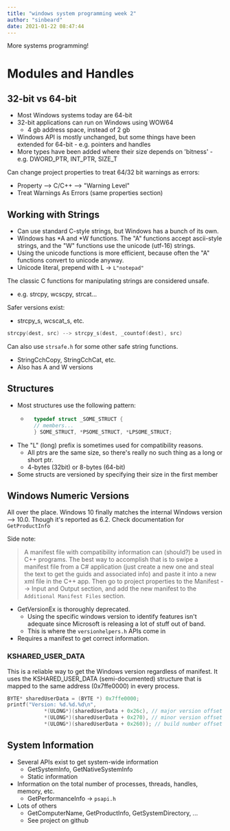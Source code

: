 ```yaml
---
title: "windows system programming week 2"
author: "sinbeard"
date: 2021-01-22 08:47:44
---
```


More systems programming! 

# Modules and Handles

## 32-bit vs 64-bit

* Most Windows systems today are 64-bit
* 32-bit applications can run on Windows using WOW64
    * 4 gb address space, instead of 2 gb
* Windows API is mostly unchanged, but some things have been extended for 64-bit - e.g. pointers and handles
* More types have been added where their size depends on 'bitness' - e.g. DWORD_PTR, INT_PTR, SIZE_T

Can change project properties to treat 64/32 bit warnings as errors: 
* Property --> C/C++ --> "Warning Level"
* Treat Warnings As Errors (same properties section)

## Working with Strings

* Can use standard C-style strings, but Windows has a bunch of its own.
* Windows has *A and *W functions. The "A" functions accept ascii-style strings, and the "W" functions use the unicode (utf-16) strings.
* Using the unicode functions is more efficient, because often the "A" functions convert to unicode anyway.
* Unicode literal, prepend with L -> `L"notepad"`

The classic C functions for manipulating strings are considered unsafe.
* e.g. strcpy, wcscpy, strcat...

Safer versions exist:
* strcpy_s, wcscat_s, etc.

```c 
strcpy(dest, src) --> strcpy_s(dest, _countof(dest), src)
```

Can also use `strsafe.h` for some other safe string functions. 
* StringCchCopy, StringCchCat, etc.
* Also has A and W versions

## Structures

* Most structures use the following pattern:
    * ```c
        typedef struct _SOME_STRUCT {
        // members...
        } SOME_STRUCT, *PSOME_STRUCT, *LPSOME_STRUCT;
        ```
* The "L" (long) prefix is sometimes used for compatibility reasons.
    *   All ptrs are the same size, so there's really no such thing as a long or short ptr.
    *   4-bytes (32bit) or 8-bytes (64-bit)
* Some structs are versioned by specifying their size in the first member

## Windows Numeric Versions

All over the place. Windows 10 finally matches the internal Windows version --> 10.0. Though it's reported as 6.2. Check documentation for `GetProductInfo`

Side note: 

> A manifest file with compatibility information can (should?) be used in C++ programs. The best way to accomplish that is to swipe a manifest file from a C# application (just create a new one and steal the text to get the guids and associated info) and paste it into a new xml file in the C++ app. Then go to project properties to the Manifest --> Input and Output section, and add the new manifest to the `Additional Manifest Files` section. 

* GetVersionEx is thoroughly deprecated. 
    *   Using the specific windows version to identify features isn't adequate since Microsoft is releasing a lot of stuff out of band. 
    *   This is where the `versionhelpers.h` APIs come in
* Requires a manifest to get correct information.

### KSHARED_USER_DATA

This is a reliable way to get the Windows version regardless of manifest. It uses the KSHARED_USER_DATA (semi-documented) structure that is mapped to the same address (0x7ffe0000) in every process. 

```c
BYTE* sharedUserData = (BYTE *) 0x7ffe0000;
printf("Version: %d.%d.%d\n",
            *(ULONG*)(sharedUserData + 0x26c), // major version offset
            *(ULONG*)(sharedUserData + 0x270), // minor version offset
            *(ULONG*)(sharedUserData + 0x260)); // build number offset (Windows 10)
```

## System Information

* Several APIs exist to get system-wide information
    * GetSystemInfo, GetNativeSystemInfo
    * Static information
* Information on the total number of processes, threads, handles, memory, etc.
    * GetPerformanceInfo -> `psapi.h`
* Lots of others
    * GetComputerName, GetProductInfo, GetSystemDirectory, ... 
    * See project on github